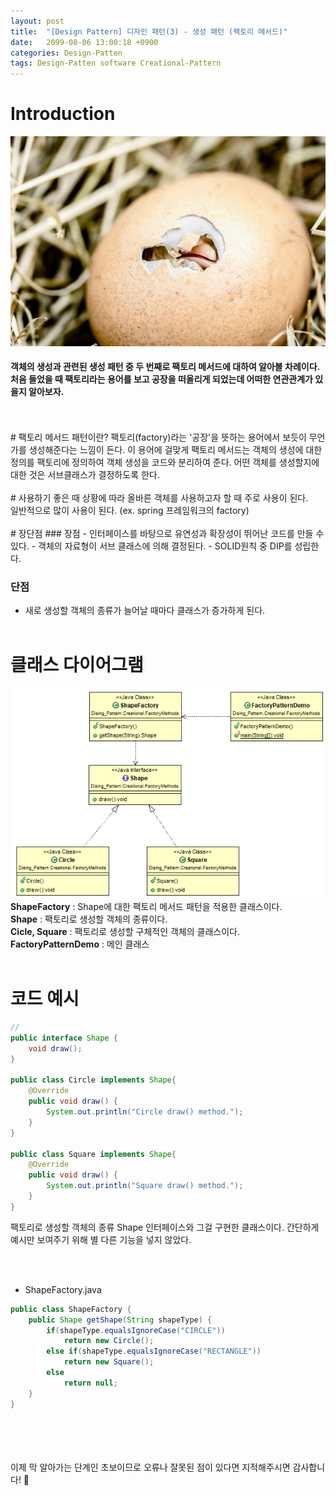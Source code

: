 ```yaml
---
layout: post
title:  "[Design Pattern] 디자인 패턴(3) - 생성 패턴 (팩토리 메서드)"
date:   2099-08-06 13:00:18 +0900
categories: Design-Patten
tags: Design-Patten software Creational-Pattern
---
```

# Introduction

![패턴](/img/design/creational/Creational.jpg)
>
#### 객체의 생성과 관련된 생성 패턴 중 두 번째로 팩토리 메서드에 대하여 알아볼 차례이다. 처음 들었을 때 팩토리라는 용어를 보고 공장을 떠올리게 되었는데 어떠한 연관관계가 있을지 알아보자.

<br>
<br>
# 팩토리 메서드 패턴이란?
 팩토리(factory)라는 '공장'을 뜻하는 용어에서 보듯이 무언가를 생성해준다는 느낌이 든다. 이 용어에 걸맞게 팩토리 메서드는 객체의 생성에 대한 정의를 팩토리에 정의하여 객체 생성을 코드와 분리하여 준다. 어떤 객체를 생성할지에 대한 것은 서브클래스가 결정하도록 한다.

<br>
<br>
# 사용하기 좋은 때
상황에 따라 올바른 객체를 사용하고자 할 때 주로 사용이 된다.<br>
일반적으로 많이 사용이 된다. (ex. spring 프레임워크의 factory)

<br>
<br>
# 장단점
### 장점
- 인터페이스를 바탕으로 유연성과 확장성이 뛰어난 코드를 만들 수 있다.
- 객체의 자료형이 서브 클래스에 의해 결정된다.
- SOLID원칙 중 DIP를 성립한다.

### 단점
- 새로 생성할 객체의 종류가 늘어날 때마다 클래스가 증가하게 된다.
<br><br>

# 클래스 다이어그램
![Class Diagram](/img/design/creational/factory_method-diagram.png)
**ShapeFactory** : Shape에 대한 팩토리 메서드 패턴을 적용한 클래스이다.<br>
**Shape** : 팩토리로 생성할 객체의 종류이다.<br>
**Cicle, Square** : 팩토리로 생성할 구체적인 객체의 클래스이다.<br>
**FactoryPatternDemo** : 메인 클래스
<br><br>

# 코드 예시

```java
//
public interface Shape {
	void draw();
}

public class Circle implements Shape{
	@Override
	public void draw() {
		System.out.println("Circle draw() method.");
	}
}

public class Square implements Shape{
	@Override
	public void draw() {
		System.out.println("Square draw() method.");
	}
}
```
팩토리로 생성할 객체의 종류 Shape 인터페이스와 그걸 구현한 클래스이다. 간단하게 예시만 보여주기 위해 별 다른 기능을 넣지 않았다.

<br><br>

- ShapeFactory.java

```java
public class ShapeFactory {
	public Shape getShape(String shapeType) {
		if(shapeType.equalsIgnoreCase("CIRCLE"))
			return new Circle();
		else if(shapeType.equalsIgnoreCase("RECTANGLE"))
			return new Square();
		else
			return null;
	}
}
```





<br>
<br>
<br>
<br>
이제 막 알아가는 단계인 초보이므로 오류나 잘못된 점이 있다면 지적해주시면 감사합니다! 🥰
